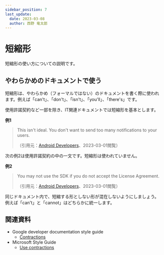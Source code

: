 ```yaml
---
sidebar_position: 7
last_update:
  date: 2023-03-08
  author: 西野 竜太郎
---
```


# 短縮形

短縮形の使い方についての説明です。

## やわらかめのドキュメントで使う

短縮形は、やわらかめ（フォーマルではない）のドキュメントを書く際に使われます。例えば「can't」、「don't」、「isn't」、「you'll」、「there's」です。

使用許諾契約など一部を除き、IT関連ドキュメントでは短縮形を基本とします。

**例1**

> This isn't ideal. You don't want to send too many notifications to your users.
>
> （引用元：[Android Developers](https://developer.android.com/codelabs/advanced-android-kotlin-training-notifications#3)、2023-03-01閲覧）

次の例2は使用許諾契約の中の一文です。短縮形は使われていません。

**例2**

> You may not use the SDK if you do not accept the License Agreement.
>
> （引用元：[Android Developers](https://developer.android.com/studio/terms)、2023-03-01閲覧）

同じドキュメント内で、短縮する形としない形が混在しないようにしましょう。例えば「can't」と「cannot」はどちらかに統一します。

## 関連資料

- Google developer documentation style guide
    - [Contractions](https://developers.google.com/style/contractions)
- Microsoft Style Guide
    - [Use contractions](https://learn.microsoft.com/en-us/style-guide/word-choice/use-contractions)
